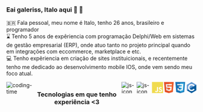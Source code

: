 ### Eai galeriss, Italo aqui   👋

🇧🇷 Fala pessoal, meu nome é Italo, tenho 26 anos, brasileiro e programador <br>
⌛️ Tenho 5 anos de expêriencia com programação  Delphi/Web em sistemas de gestão empresarial (ERP), onde atuo tanto no projeto principal quando em integrações com eccommerce, marketplace e etc. <br>
💻 Tenho expêriencia em criação de sites instituicionais, e recentemente tenho me dedicado ao desenvolvimento mobile IOS, onde vem sendo meu foco atual.<br>


 <div style="display: flex"><br>
    <img align="left" height="250" alt="coding-time" src="code.gif">
    <h3 align="center">Tecnologias em que tenho experiência <3</h3>
     <img align="center" height="30" width="40" alt="js- 
icon"src="https://camo.githubusercontent.com/6c6be30e4905a1b519c59c6d211eab52dff75e7bdbadc43c65ed2f2c7b2cde0b/68747470733a2f2f63646e2e6a7364656c6976722e6e65742f67682f64657669636f6e732f64657669636f6e2f69636f6e732f78636f64652f78636f64652d6f726967696e616c2e737667">
    <img align="center" height="30" width="40" alt="js-icon"  src="https://raw.githubusercontent.com/jmnote/z-icons/master/svg/php.svg">
    <img align="center" height="30" width="40" alt="js-icon"  src="https://raw.githubusercontent.com/devicons/devicon/master/icons/javascript/javascript-plain.svg">
    <img align="center" height="30" width="40" alt="html-icon" src="https://raw.githubusercontent.com/devicons/devicon/master/icons/html5/html5-original.svg">
    <img align="center" height="30" width="40" alt="css-icon" src="https://raw.githubusercontent.com/devicons/devicon/master/icons/css3/css3-original.svg">
    <img align="center" height="30" width="40" alt="c-icon" src="https://raw.githubusercontent.com/devicons/devicon/master/icons/c/c-original.svg">
</div>
